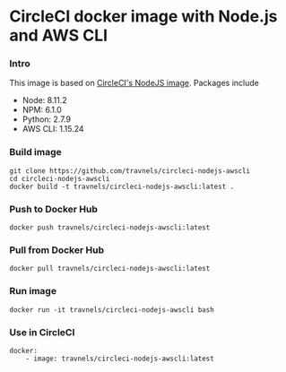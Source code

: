 # CircleCI docker image with Node.js and AWS CLI

### Intro
This image is based on [CircleCI's NodeJS image](https://hub.docker.com/r/circleci/node/). Packages include
- Node: 8.11.2
- NPM: 6.1.0
- Python: 2.7.9
- AWS CLI: 1.15.24

### Build image
```
git clone https://github.com/travnels/circleci-nodejs-awscli
cd circleci-nodejs-awscli
docker build -t travnels/circleci-nodejs-awscli:latest .
```

### Push to Docker Hub
```
docker push travnels/circleci-nodejs-awscli:latest
```

### Pull from Docker Hub
```
docker pull travnels/circleci-nodejs-awscli:latest
```

### Run image
```
docker run -it travnels/circleci-nodejs-awscli bash
```

### Use in CircleCI
```
docker:
    - image: travnels/circleci-nodejs-awscli:latest
```